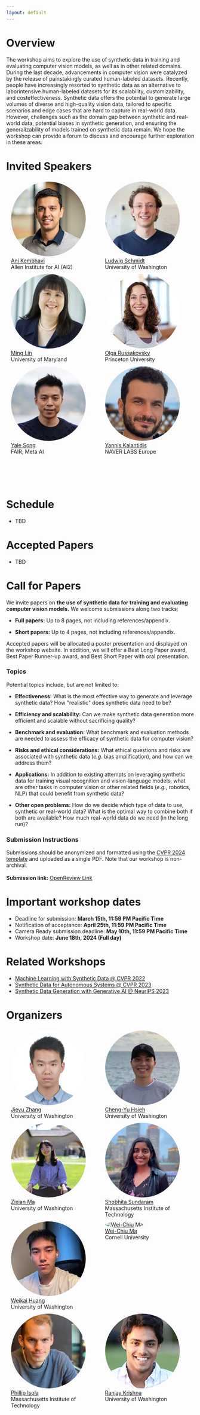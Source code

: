 ```yaml
---
layout: default
---
```

<style> 
.center {
  display: block;
  margin-left: auto;
  margin-right: auto;
  width: 75%;
} </style>

# Overview
<div style="text-align: left; max-width: 800px; margin: auto;">
The workshop aims to explore the use of synthetic data in training and evaluating computer vision models, as well as in other related domains. During the last decade, advancements in computer vision were catalyzed by the release of painstakingly curated human-labeled datasets. Recently, people have increasingly resorted to synthetic data as an alternative to laborintensive human-labeled datasets for its scalability, customizability, and costeffectiveness. Synthetic data offers the potential to generate large volumes of diverse and high-quality vision data, tailored to specific scenarios and edge cases that are hard to capture in real-world data. However, challenges such as the domain gap between synthetic and real-world data, potential biases in synthetic generation, and ensuring the generalizability of models trained on synthetic data remain. We hope the workshop can provide a forum to discuss and encourage further exploration in these areas.
</div>

# Invited Speakers
<div style="display: flex; flex-wrap: wrap; justify-content: space-around;">

  <div style="width:45%; margin: 1%;">
    <a href="https://anikem.github.io/">
      <img alt="Ani	Kembhavi" src="pics/speakers/ani.jpg"  height="200"   width ="200" style =  "border-radius: 50%; object-fit: cover; ">
    </a><br>
  <a href="https://anikem.github.io/">Ani	Kembhavi</a><br>
    Allen Institute for AI (AI2)
  </div>

  <div style="width:45%; margin: 1%;">
    <a href="https://people.csail.mit.edu/ludwigs/">
      <img alt="Ludwig Schmidt" src="pics/speakers/ludwig.jpg"  height="200"   width ="200" style =  "border-radius: 50%; object-fit: cover; ">
    </a><br>
  <a href="https://people.csail.mit.edu/ludwigs/">Ludwig Schmidt</a><br>
    University of Washington
  </div>
  
   <div style="width:45%; margin: 1%;">
    <a href="https://www.cs.umd.edu/people/lin">
      <img alt="Ming Lin" src="pics/speakers/minglin.jpg"   height="200"  width ="200" style =  "border-radius: 50%; object-fit: cover; ">
    </a><br>
  <a href="https://www.cs.umd.edu/people/lin">Ming Lin</a><br>
    University of Maryland
  </div>
  
  <div style="width:45%; margin: 1%;">
    <a href="https://www.cs.princeton.edu/~olgarus/">
      <img alt="Olga Russakovsky" src="pics/speakers/olgarussakovsky.jpg"  height="200"   width ="200" style =  "border-radius: 50%; object-fit: cover; ">
    </a><br>
  <a href="https://www.cs.princeton.edu/~olgarus/">Olga Russakovsky</a><br>
    Princeton University
  </div>

  <div style="width:45%; margin: 1%;">
    <a href="https://people.csail.mit.edu/yalesong/home/">
      <img alt="Yale Song" src="pics/speakers/yale.jpg" height="200"  width ="200" style =  "border-radius: 50%; object-fit: cover; ">
    </a><br>
    <a href="https://people.csail.mit.edu/yalesong/home/">Yale Song</a><br>
    FAIR, Meta AI
  </div>

  <div style="width:45%; margin: 1%;">
    <a href="https://www.skamalas.com/">
      <img alt="Yannis Kalantidis" src="pics/speakers/yannis.jpg" height="200"  width ="200" style =  "border-radius: 50%; object-fit: cover; ">
    </a><br>
    <a href="https://www.skamalas.com/">Yannis Kalantidis</a><br>
    NAVER LABS Europe
  </div>
   



  <div style="width:45%; margin: 1%;">
  <a href="">
   
  </a><br>
  <a href=""></a><br>
  
</div>
</div>

# Schedule
<!-- <table>
  <tr><td>Times (PST)</td><td> </td></tr>
  <tr><td>13:00</td><td>Opening Remarks</td></tr>
  <tr><td>13:10-13:40</td><td>Rainer Stiefelhagen</td></tr>
  <tr><td>13:40-14:10</td><td>Jennifer Mankoff</td></tr>
  <tr><td>14:10-14:20</td><td>Challenge Winner Announcements</td></tr>
  <tr><td>14:20-14:40</td><td>Challenge Winner Talks</td></tr>
  <tr><td>14:40-15:00</td><td>Poster Highlights</td></tr>
  <tr><td>15:05-15:45</td><td>Hybrid Poster Session (first 20 minutes) + Coffee Break (last 20 minutes)</td></tr>
  <tr><td>15:45-16:15</td><td>Smit Patel</td></tr>
  <tr><td>16:15-16:45</td><td>Richard Ladner, "Including Accessibility and Disability in an Undergraduate CV Course"</td></tr>
  <tr><td>16:45-17:30</td><td>Concluding Remarks, Poster Session #2</td></tr>
</table> -->
- TBD
  
# Accepted Papers

<!-- <table>
  <tr><td><a href="https://drive.google.com/file/d/1T6tTbxGM2OgYzb1anZhHlQ3mrPpRFKqR/view?usp=sharing">"Cascaded Training Strategy for CVPR2023 Synthetic Instance Segmentation"</a>. Runze Zhang, Xiaochuan Li, Baoyu Fan, Zhenhua Guo, Yaqian Zhao, Rengang Li</td></tr>
  <tr><td><a href="https://drive.google.com/file/d/14ShWx1XljemvIpIDI6341s2MpTMNsd_X/view?usp=sharing">"Non-Hierarchical Transformers for Pedestrian Segmentation"</a>. Amani Kiruga, Xi Peng</td></tr>
  <tr><td><a href="https://drive.google.com/file/d/1okBN8qofg6i-5iu22PzBrxECBBUX661B/view?usp=sharing">"MultiHead Attention Mask-RCNN for AVA Instance Segmentation"</a>. Aarti Balana</td></tr>
  <tr><td><a href="https://drive.google.com/file/d/1B9bricf2dPqI35_qk_mhqZ3qPDNqdpCv/view?usp=sharing">"The First Place Solution for CVPR 2023 AVA Challenge - Keypoint Track"</a>. Chenglong Yi, Fuxing Leng</td></tr>
  <tr><td><a href="https://drive.google.com/file/d/1s8K3HF803geK9lotHYSjPqZXIHg8MRod/view?usp=sharing">"An Improved Baseline for Keypoint Track in CVPR2023 AVA Accessibility Vision and Autonomy Challenge"</a>. Jiajun Fu, Shaojie Zhang, Jianqin Yin</td></tr>
  <tr><td><a href="https://drive.google.com/file/d/1EBZb95ZcRye2sXro2xwsRphplaH9F6bm/view?usp=sharing">"A dataset of human actions for abnormal event recognition in assistive robotic environments"</a>. Catherine Huyghe, Nacim Ihaddadene</td></tr>
  <tr><td><a href="https://drive.google.com/file/d/1RTAlWiD1eOru5IyTp_ojBIwlngoJv1oZ/view?usp=sharing">"Textual and Directional Sign Recognition Algorithm for People with Visual Impairment by Linking Texts and Arrows"</a>. Masaki Kuribayashi, Hironobu Takagi, Chieko Asakawa, Shigeo Morishima</td></tr>
  <tr><td><a href="https://drive.google.com/file/d/1i7oUOQyJHXhya4BpC0bMdnaHK_IX7qkf/view?usp=sharing">"Case Study of GAI for Accessible Design and Prototyping"</a>. Kate Glazko, Jennifer Mankoff</td></tr>
  <tr><td><a href="https://drive.google.com/file/d/1wwSus3hkZCnRw-YJARgaOLNdKHaYaR5m/view?usp=sharing">"Shared Affordance-awareness via Augmented Reality for Proactive Assistance in Human-robot Collaboration"</a>. Drake Moore</td></tr>
  <tr><td><a href="https://drive.google.com/file/d/122wAn_IdZL5KoyjkCsBg7IxtOLIGz7jR/view?usp=sharing">"Slovo: Russian Sign Language Dataset"</a>. Alexander Kapitanov</td></tr>
  <tr><td><a href="https://drive.google.com/file/d/1t_BpByMpW5PnLHCI4LtmXXdwq-u19g-x/view?usp=sharing">"X-World: Accessibility, Vision, and Autonomy Meet"</a>, Jimuyang Zhang<sup>*</sup>, Minglan Zheng<sup>*</sup>, Matthew Boyd, Eshed Ohn-Bar</td></tr>
  <tr><td><a href="https://drive.google.com/file/d/1eCd7wQrKpItxhDEUIjrJkmgtFAS5VZrB/view?usp=sharing">"ASSISTER: Assistive Navigation via Conditional Instruction Generation"</a>. Zanming Huang<sup>*</sup>, Zhongkai Shangguan<sup>*</sup>, Jimuyang Zhang, Gilad Bar, Matthew Boyd, and Eshed Ohn-Bar</td></tr>
</table> -->
- TBD



<!-- <div style="display: flex">
  <div style="width:22.5%">
    <a href="https://eshed1.github.io/">
    <img alt="Eshed Ohn-Bar" src="pics/eshed_ohn_bar.jpg" height="200"  width ="200" style =  "border-radius: 50%; object-fit: cover; ">
    </a><br>
    <a href="https://eshed1.github.io/">Eshed Ohn-Bar</a><br>
    Boston University
  </div>
  
  <div style="width:2.5%">
  </div>
   
  <div style="width:22.5%">
    <a href="https://home.cs.colorado.edu/~DrG/AboutMe.html">
    <img alt="Danna Gurari" src="pics/danna_gurari.jpg"  height="200"   width ="200" style =  "border-radius: 50%; object-fit: cover; ">
    </a><br>
  <a href="https://home.cs.colorado.edu/~DrG/AboutMe.html">Danna Gurari</a><br>
    University of Colorado Boulder
  </div>
  
    <div style="width:2.5%">
  </div>
       
  <div style="width:22.5%">
    <a href="https://researcher.watson.ibm.com/researcher/view.php?person=us-chiekoa">
    <img alt="Chieko Asakawa" src="pics/chieko_asakawa.jpg"   height="200"  width ="200" style =  "border-radius: 50%; object-fit: cover; ">
    </a><br>
  <a href="https://researcher.watson.ibm.com/researcher/view.php?person=us-chiekoa">Chieko Asakawa</a><br>
    Carnegie Mellon University and IBM
  </div>
  
    <div style="width:2.5%">
  </div>

  <div style="width:22.5%">
    <a href="https://ischool.umd.edu/directory/hernisa-kacorri/">
    <img alt="Hernisa Kacorri" src="pics/Hernisa-Kacorri.jpg"   height="200" width ="200" style =  "border-radius: 50%; object-fit: cover; ">
    </a><br>
  <a href="https://ischool.umd.edu/directory/hernisa-kacorri/">Hernisa Kacorri</a><br>
    University of Maryland
  </div>
  
    <div style="width:2.5%">
  </div>
  
    <div style="width:22.5%">
    <a href="http://www.cs.cmu.edu/~kkitani/">
    <img alt="Kris Kitani" src="pics/kitani_kris.jpg"  height="200"  width ="200" style =  "border-radius: 50%; object-fit: cover; ">
    </a><br>
  <a href="http://www.cs.cmu.edu/~kkitani/">Kris Kitani</a><br>
    Carnegie Mellon University
  </div>

</div> -->


  


<!-- ## Advising committee -->

<!-- <div style="display: flex">
 <div style="width:22.5%">
    <a href="https://staging-temp-site.github.io/staging-temp-site.gitub.io/">
    <img alt="name_16" src="pics/placeholder.jpg"  height="200" style =  "border-radius: 50%; object-fit: cover; ">
    </a><br>
  <a href="https://staging-temp-site.github.io/staging-temp-site.gitub.io/">[Name]</a><br>
    [Institution]
  </div>
  
  <div style="width:2.5%">
  </div>
   
  <div style="width:22.5%">
    <a href="https://staging-temp-site.github.io/staging-temp-site.gitub.io/">
    <img alt="name_16" src="pics/placeholder.jpg"  height="200" style =  "border-radius: 50%; object-fit: cover; ">
    </a><br>
  <a href="https://staging-temp-site.github.io/staging-temp-site.gitub.io/">[Name]</a><br>
    [Institution]
  </div>
</div> -->



<!-- ## Program Committee -->
<!-- 
| --- | --- |
|  |  | -->

<!-- ## Student Organizers -->
<!-- 
| --- | --- |
|  |  |
 -->


<!-- ## Call for papers -->
<!-- Please refer to the **[call for papers](./call-for-papers.html)** page for more details. -->

<!-- 
<div style="text-align: center">
<u><g8>Challenge</g8></u>
</div>
 -->

<!-- ## Challenge overview -->
<!-- 
<div style="text-align: justify">


Towards building a community of accessibility research in computer vision conferences, we introduce a computer vision challenge with synthetic and real-world benchmarks. The challenge (based on our ICCV’21 paper, <a href="https://openaccess.thecvf.com/content/ICCV2021/papers/Zhang_X-World_Accessibility_Vision_and_Autonomy_Meet_ICCV_2021_paper.pdf">bit.ly/2X8sYoX</a>) will be used to benchmark various computer vision tasks when comparing new and established methods for fine-grained perception of tasks relevant to people with disabilities. The challenge is designed in the spirit of various other vision challenges that help advance the state-of-the-art of computer vision for autonomous systems, e.g., in robust vision (CVPR’21), human action recognition trajectory forecasting (CVPR’21), etc. E
 </div>
<div class = "center">
    <img alt="fig1" src="pics/fig1.svg" >
    <p>Fig. 1: An interactive simulation environment will be used as part of the workshop challenge for training machine perception and learning models in the context of accessibility (taken from <a href="https://openaccess.thecvf.com/content/ICCV2021/papers/Zhang_X-World_Accessibility_Vision_and_Autonomy_Meet_ICCV_2021_paper.pdf">bit.ly/2X8sYoX</a>).</p>
<br> 
<div class = "center">
    <img alt="fig2" src="pics/fig2.svg" >
    <p>An example from the instance segmentation challenge for perceiving people with mobility aids.</p>
</div>
<br> 
</div>
<br>-->


<!-- ## Challenge Organization

<div style="display: flex">
  <div style="width:22.5%">
    <a href="mailto:sgzk@bu.edu">
    <img alt="Zhongkai Shangguan" src="pics/zhongkai_shangguan.png"   style =  "border-radius: 50%; object-fit: cover; width = 100% ">
    </a><br>
  <a href="mailto:sgzk@bu.edu">Zhongkai Shangguan</a><br>
    Boston University
  </div>
  
    <div style="width:2.5%">
  </div>
  
  <div style="width:22.5%">
    <a href="mailto:zhangjim@bu.edu">
    <img alt="Jimuyang Zhang" src="pics/jimuyang_zhang.jpg"  style =  "border-radius: 50%; object-fit: cover; width = 100% ">
    </a><br>
    <a href="mailto:zhangjim@bu.edu">Jimuyang Zhang</a><br>
    Boston University
  </div>

</div> -->

  




<!-- ## Challenge

<div style="text-align: justify">
  
  <strong>As an updated challenge for 2023, we release the following:</strong>
  
  <ol>
  <li>Training, validation, and testing data, which can be found in <a href="https://drive.google.com/drive/folders/12e-Qom2qQWF7brBu36sIQZWfj8kTBtj-?usp=share_link">this link</a></li>
    <li>An evaluation server <a href="https://eval.ai/web/challenges/challenge-page/1998/overview">for instance segmentation</a> and <a href="https://eval.ai/web/challenges/challenge-page/2001/overview">for pose estimation.</a></li>
  </ol>
  
  More info on data and submission can be found in the eval.ai links above. Note that the data this year includes both instance segmentation and pose estimation challenge. Moreover, we provide access to temporal history and LiDAR data for each image.
  
  <br>
  The challenge builds on our prior workshop's synthetic instance segmentation benchmark with mobility aids (see Zhang et al., X-World: Accessibility, Vision, and Autonomy Meet, ICCV 2021 <a href="https://openaccess.thecvf.com/content/ICCV2021/papers/Zhang_X-World_Accessibility_Vision_and_Autonomy_Meet_ICCV_2021_paper.pdf">bit.ly/2X8sYoX</a>). The benchmark contains challenging accessibility-related person and object categories, such as `cane' and `wheelchair.' We aim to use the challenge to uncover research opportunities and spark the interest of computer vision and AI researchers working on more robust visual reasoning models for accessibility. 
  
<div class = "center">
    <img alt="fig2" src="pics/i1.jpg" >
    <p>An example from the instance segmentation challenge for perceiving people with mobility aids.</p>
</div>
  <div class = "center">
    <img alt="fig2" src="pics/pose_xworld.png" >
    <p>An example from the pose challenge added in 2023.</p>
</div>
  <br>
  The team with the top performing submission will be invited to give short talks during the workshop and will receive a financial award of <b>$500</b> and an <a href="https://store.opencv.ai/products/oak-d">OAK—D camera</a> (We thank the National Science Foundation, US Department of Transportation's Inclusive Design Challenge and Intel for their support for these awards) 
  <br><br>
</div> -->

 
  
  
  
# Call for Papers

<!-- <div style="text-align: justify">
We encourage submission of relevant research (including work in progress, novel perspectives, formative studies, benchmarks, methods) as extended abstracts for the poster session and workshop discussion (up to 4 pages in CVPR format, not including references). CVPR Overleaf template can be <a href="https://www.overleaf.com/latex/templates/cvpr-2022-author-kit/qbmjsdxryffn">found here</a>. Latex/Word templates can be <a href="https://cvpr2022.thecvf.com/sites/default/files/2021-10/cvpr2022-author_kit-v1_1-1.zip">found here</a>. Please send your extended abstracts to <a href="mailto:mobility@bu.edu">mobility@bu.edu</a>. Note that submissions do not need to be anonymized. Extended abstracts of already published works can also be submitted. Accepted abstracts will be presented at the poster session, and will not be included in the printed proceedings of the workshop.
Topics of interests by this workshop include, but are not limited to:
  <br>
  <ol>
  <li>AI for Accessibility</li>
  <li>Accessibility-Centered Computer Vision Tasks and Datasets</li>
  <li>Data-Driven Accessibility Tools, Metrics and Evaluation Frameworks</li>
  <li>Practical Challenges in Ability-Based Assistive Technologies</li>  
  <li>Accessibility in Robotics and Autonomous Vehicles</li>  
  <li>Long-Tail and Low-Shot Recognition of Accessibility-Based Tasks</li>  
  <li>Accessible Homes, Hospitals, Cities, Infrastructure, Transportation</li>   
  <li>Crowdsourcing and Annotation Tools for Vision and Accessibility</li>  
  <li>Empirical Real-World Studies in Inclusive System Design</li>  
  <li>Assistive Human-Robot Interaction</li>  
  <li>Remote Accessibility Systems</li>   
  <li>Multi-Modal (Audio, Visual, Inertial, Haptic) Learning and Interaction</li>  
  <li>Accessible Mobile and Information Technologies</li>  
  <li>Virtual, Augmented, and Mixed Reality for Accessibility</li>  
  <li>Novel Designs for Robotic, Wearable and Smartphone-Based Assistance</li>  
  <li>Intelligent Assistive Embodied and Navigational Agents</li>   
  <li>Socially Assistive Mobile Applications</li>  
  <li>Human-in-the-Loop Machine Learning Techniques</li>  
  <li>Accessible Tutoring and Education</li>  
  <li>Personalization for Diverse Physical, Motor, and Cognitive Abilities</li>  
  <li>Embedded Hardware-Optimized Assistive Systems</li>  
  <li>Intelligent Robotic Wheelchairs</li>  
  <li>Medical and Social and Cultural Models of Disability</li>  
  <li>New Frameworks for Taxonomies and Terminology</li>  
    </ol>
</div> -->
We invite papers on **the use of synthetic data for training and
evaluating computer vision models.** We welcome submissions along two
tracks:

- **Full papers:** Up to 8 pages, not including references/appendix.

- **Short papers:** Up to 4 pages, not including references/appendix.

Accepted papers will be allocated a poster presentation and displayed on
the workshop website. In addition, we will offer a Best Long Paper
award, Best Paper Runner-up award, and Best Short Paper with oral
presentation.

### Topics

Potential topics include, but are not limited to:

- **Effectiveness:** What is the most effective way to generate and
    leverage synthetic data? How \"realistic\" does synthetic data need
    to be?

- **Efficiency and scalability:** Can we make synthetic data
    generation more efficient and scalable without sacrificing quality?

- **Benchmark and evaluation:** What benchmark and evaluation methods
    are needed to assess the efficacy of synthetic data for computer
    vision?

- **Risks and ethical considerations:** What ethical questions and
    risks are associated with synthetic data (*e.g.* bias
    amplification), and how can we address them?

- **Applications:** In addition to existing attempts on leveraging
    synthetic data for training visual recognition and vision-language
    models, what are other tasks in computer vision or other related
    fields (*e.g.*, robotics, NLP) that could benefit from synthetic
    data?

- **Other open problems:** How do we decide which type of data to use,
    synthetic or real-world data? What is the optimal way to combine
    both if both are available? How much real-world data do we need (in
    the long run)?

### Submission Instructions

Submissions should be anonymized and formatted using the [CVPR 2024
template](http://google.com) and uploaded as a single PDF. 
Note that our workshop is non-archival.\
\
**Submission link:** [OpenReview Link](https://openreview.net/group?id=thecvf.com/CVPR/2024/Workshop/SynData4CV)


# Important workshop dates
<!-- - Updated challenge release: <strong>3/18/2023</strong>
- Workshop abstract submission deadline: <strong>6/11/2023</strong> (11:59PM PST, please submit extended abstracts via email to mobility@bu.edu) 
- Challenge submission deadline: <strong>6/11/2023</strong> 
- Abstract notification: <strong>6/13/2023</strong>
- Challenge winner announcement: <strong>6/18/2023</strong>
- TBD -->
- Deadline for submission: <strong>March 15th, 11:59 PM Pacific Time</strong>
- Notification of acceptance: <strong>April 25th, 11:59 PM Pacific Time</strong>
- Camera Ready submission deadline: <strong>May 10th, 11:59 PM Pacific Time</strong>
- Workshop date: <strong>June 18th, 2024 (Full day)</strong>


<!-- ### Join our **[mailing list](https://staging-temp-site.github.io/staging-temp-site.gitub.io/)** for updates. -->

<!-- ## Videos -->

<!-- <div style=" float: center;">
    <div align="center" style="width:45%; float: left;">
      <h4><u>OpenGuide</u> </h4>
        <iframe src="https://www.youtube.com/embed/mGq9sL1spzc" frameborder="0"
          allow="accelerometer; autoplay; encrypted-media; gyroscope; picture-in-picture"
          style="width:100%; clip-path:inset(1px 1px);height: 30vh" allowfullscreen></iframe>
    </div>
    <div style="width:5%; float: left;">
        <p></p>
    </div>
    
    <!--div align="center"  style="width:45%; float: left;">
      <h4 ><u>X-World</u> </h4>
      
        <iframe src="https://www.youtube.com/embed/z_YwWIZWg58" frameborder="0"
          allow="accelerometer; autoplay; encrypted-media; gyroscope; picture-in-picture"
          style="width:100%; clip-path:inset(1px 1px); height: 30vh" allowfullscreen></iframe>
      
    </div>
  </div--> 
  
# Related Workshops
- <a href="https://syntml-cvpr2022-workshop.github.io/">Machine Learning with Synthetic Data @ CVPR 2022</a>
- <a href="https://sites.google.com/view/sdas2023/">Synthetic Data for Autonomous Systems @ CVPR 2023</a>
- <a href="https://www.syntheticdata4ml.vanderschaar-lab.com/">Synthetic Data Generation with Generative AI @ NeurIPS 2023</a>

  

# Organizers
<div style="display: flex; flex-wrap: wrap; justify-content: space-around;">
  
  <!-- Organizer 1 -->
  <div style="width:45%; margin: 1%;">
    <a href="https://jieyuz2.github.io/">
      <img alt="Jieyu Zhang" src="pics/organizers/jieyuzhang.png" height="200" width="200" style="border-radius: 50%; object-fit: cover;">
    </a><br>
    <a href="https://jieyuz2.github.io/">Jieyu Zhang</a><br>
    University of Washington
  </div>

  <!-- Organizer 2 -->
  <div style="width:45%; margin: 1%;">
    <a href="https://chengyuhsieh.github.io/">
      <img alt="Cheng-Yu Hsieh" src="pics/organizers/chengyuhsieh.jpg" height="200" width="200" style="border-radius: 50%; object-fit: cover;">
    </a><br>
    <a href="https://chengyuhsieh.github.io/">Cheng-Yu Hsieh</a><br>
    University of Washington
  </div>

  <!-- Organizer 3 -->
  <div style="width:45%; margin: 1%;">
    <a href="https://zixianma.github.io/">
      <img alt="Zixian Ma" src="pics/organizers/zixianma.jpg" height="200" width="200" style="border-radius: 50%; object-fit: cover;">
    </a><br>
    <a href="https://zixianma.github.io/">Zixian Ma</a><br>
    University of Washington
  </div>

  <!-- Organizer 4 -->
  <div style="width:45%; margin: 1%;">
    <a href="https://ssundaram21.github.io/">
      <img alt="Shobhita Sundaram" src="pics/organizers/ssundaram.png" height="200" width="200" style="border-radius: 50%; object-fit: cover;">
    </a><br>
    <a href="https://ssundaram21.github.io/">Shobhita Sundaram</a><br>
    Massachusetts Institute of Technology
  </div>

  <!-- Organizer 5 -->
  <div style="width:45%; margin: 1%;">
    <a href="https://weikaih2004.github.io/">
      <img alt="Weikai Huang" src="pics/organizers/weikaihuang.jpg" height="200" width="200" style="border-radius: 50%; object-fit: cover;">
    </a><br>
    <a href="https://weikaih2004.github.io/">Weikai Huang</a><br>
    University of Washington
  </div>

  <!-- Organizer 6 -->
  <div style="width:45%; margin: 1%;">
    <a href="https://people.csail.mit.edu/weichium/">
      <img alt="Wei-Chiu Ma" src="pics/organizers/weichiuma.png" height="200" width="200" style="border-radius: 50%; object-fit: cover;">
    </a><br>
    <a href="https://people.csail.mit.edu/weichium/">Wei-Chiu Ma</a><br>
    Cornell University
  </div>



  <!-- Organizer 7 -->
  <div style="width:45%; margin: 1%;">
    <a href="https://web.mit.edu/phillipi/">
      <img alt="Phillip Isola" src="pics/organizers/phillipisola.jpg" height="200" width="200" style="border-radius: 50%; object-fit: cover;">
    </a><br>
    <a href="https://web.mit.edu/phillipi/">Phillip Isola</a><br>
    Massachusetts Institute of Technology
  </div>

  <!-- Organizer 8 -->
  <div style="width:45%; margin: 1%;">
    <a href="https://ranjaykrishna.com/index.html">
      <img alt="Ranjay Krishna" src="pics/organizers/ranjaykrishna.jpg" height="200" width="200" style="border-radius: 50%; object-fit: cover;">
    </a><br>
    <a href="https://ranjaykrishna.com/index.html">Ranjay Krishna</a><br>
    University of Washington
  </div>
  

</div>